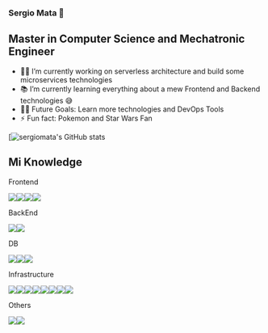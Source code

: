 ### Sergio Mata 🤖

## Master in Computer Science and Mechatronic Engineer  

- 👨‍💻 I’m currently working on serverless architecture and build some microservices technologies
- 📚 I’m currently learning everything about a mew Frontend and Backend technologies 😅
- 💪🏼 Future Goals: Learn more technologies and DevOps Tools
- ⚡ Fun fact: Pokemon and Star Wars Fan 

[![sergiomata's GitHub stats](https://github-readme-stats.vercel.app/api?username=sergiomata&count_private=true)

## Mi Knowledge


Frontend 

<img src = "https://img.shields.io/badge/-HTML5-E34F26?style=flat&logo=html5&logoColor=white"><img src = "https://img.shields.io/badge/-CSS3-1572B6?style=flat&logo=css3&logoColor=white"><img src="https://img.shields.io/badge/-JavaScript-eed718?style=flat&logo=javascript&logoColor=ffffff"><img src="https://img.shields.io/badge/-React-000000?style=flat&logo=react&logoColor=00c8ff">



BackEnd

<img src="https://img.shields.io/badge/-Express.js-787878?style=flat"><img src="https://img.shields.io/badge/-Node.js-3C873A?style=flat&logo=Node.js&logoColor=white">



DB

<img src="https://img.shields.io/badge/-MongoDB-4DB33D?style=flat&logo=mongodb&logoColor=FFFFFF"><img src="https://img.shields.io/badge/-MySQL-F29111?style=flat&logo=mysql&logoColor=FFFFFF"><img src="http://img.shields.io/badge/-Java-007396?style=flat-square&logo=java&logoColor=ffffff">



Infrastructure 

<img src="https://img.shields.io/badge/-AWS-orange#:~:text=AWS-,AWS"><img src="https://img.shields.io/badge/-Firebase-FFA611?style=flat&logo=firebase&logoColor=FFFFFF"><img src="http://img.shields.io/badge/-Google%20Cloud%20Platform-4285F4?style=flat&logo=google%20cloud&logoColor=white"><img src="http://img.shields.io/badge/-Git-F1502F?style=flat&logo=git&logoColor=FFFFFF"><img src="http://img.shields.io/badge/-Github-000000?style=flat&logo=github&logoColor=FFFFFF"><img src="https://img.shields.io/badge/-Git-%23F05032?style=flat-square&logo=git&logoColor=%23ffffff"><img src="https://img.shields.io/badge/-GitLab-FCA121?style=flat-square&logo=gitlab"><img src="http://img.shields.io/badge/-Github%20Actions-2088FF?style=flat-square&logo=github-actions&logoColor=ffffff">



Others

<img src="https://img.shields.io/badge/-GraphQL-e535ab?style=flat&logo=graphql&logoColor=FFFFFF"><img src="http://img.shields.io/badge/-VS%20Code-007ACC?style=flat&logo=visual%20studio%20code&logoColor=white">



